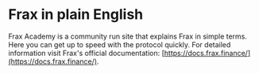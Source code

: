 # Frax in plain English

Frax Academy is a community run site that explains Frax in simple terms. Here you can get up to speed with the protocol quickly. For detailed information visit Frax's official documentation: [https://docs.frax.finance/](https://docs.frax.finance/).
